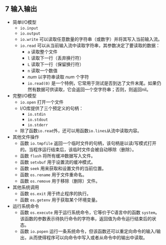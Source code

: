 ## 7 输入输出
- 简单I/O模型
	- `io.input`
	- `io.output`
	- `io.write` 可以读取任意数量的字符串（或数字）并将其写入当前输入流。
	- `io.read` 可以从当前输入流中读取字符串，其参数决定了要读取的数据：
		- `a` 读取整个文件
		- `l` 读取下一行（丢弃换行符）
		- `L` 读取下一行（保留换行符）
		- `n` 读取一个数值
		- *num* 以字符串读取 *num* 个字符
		- `io.read(0)` 是一个特例，它常用于测试是否到达了文件末尾。如果仍然有数据可供读取，它会返回一个空字符串；否则，则返回nil。
- 完整I/O模型
    - `io.open` 打开一个文件
    - I/O库提供了三个预定义的句柄：
        - `io.stdin`
        - `io.stdout`
        - `io.stderr`
    - 除了函数`io.read`外，还可以用函数`io.lines`从流中读取内容。
- 其他文件操作
	- 函数 `io.tmpfile` 返回一个临时文件的句柄，该句柄是以读/写模式打开的。当程序运行结束后，该临时文件会被自动移除（删除）。
	- 函数 `flush` 将所有缓冲数据写入文件。
	- 函数 `setvbuf` 用于设置流的缓冲模式。
	- 函数 `seek` 用来获取和设置文件的当前位置。
	- 函数 `os.rename` 用于文件重命名。
	- 函数 `os.remove` 用于移除（删除）文件。
- 其他系统调用
	- 函数 `os.exit` 用于终止程序的执行。
	- 函数 `os.getenv` 用于获取某个环境变量。
- 运行系统命令
	- 函数 `os.execute` 用于运行系统命令，它等价于C语言中的函数 `system`。该函数的参数表示待执行命令的字符串，返回值为命令运行结束后的状态。
	- 函数 `io.popen` 运行一条系统命令，但该函数还可以重定向命令的输入/输出，从而使得程序可以向命令中写入或者从命令中的输出中读取。